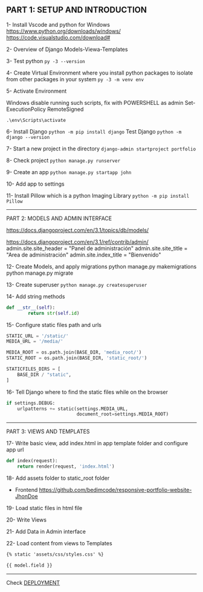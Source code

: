 ## PART 1: SETUP AND INTRODUCTION

1- Install Vscode and python for Windows
https://www.python.org/downloads/windows/
https://code.visualstudio.com/download#


2- Overview of Django
Models-Viewa-Templates


3- Test python
`py -3 --version`

4- Create Virtual Environment where you install python packages to isolate from
other packages in your system
`py -3 -m venv env`

5- Activate Environment

Windows disable running such scripts, fix with
POWERSHELL as admin
Set-ExecutionPolicy RemoteSigned

`.\env\Scripts\activate`

6- Install Django
`python -m pip install django`
Test Django
`python -m django --version`

7- Start a new project in the directory
`django-admin startproject portfolio`

8- Check project
`python manage.py runserver`

9- Create an app
`python manage.py startapp john`

10- Add app to settings

11- Install Pillow which is a python Imaging Library
`python -m pip install Pillow `


---------------------------------------------------------------------
PART 2: MODELS AND ADMIN INTERFACE

https://docs.djangoproject.com/en/3.1/topics/db/models/

https://docs.djangoproject.com/en/3.1/ref/contrib/admin/
admin.site.site_header = "Panel de administración"
admin.site.site_title = "Area de administración"
admin.site.index_title = "Bienvenido"


12- Create Models, and apply migrations
python manage.py makemigrations
python manage.py migrate

13- Create superuser
`python manage.py createsuperuser`

14- Add string methods
```python
def __str__(self):
        return str(self.id)
```

15- Configure static files path and urls
```python
STATIC_URL = '/static/'
MEDIA_URL = '/media/'

MEDIA_ROOT = os.path.join(BASE_DIR, 'media_root/')
STATIC_ROOT = os.path.join(BASE_DIR, 'static_root/')

STATICFILES_DIRS = [
    BASE_DIR / "static",
]
```

16- Tell Django where to find the static files while on the browser

```python
if settings.DEBUG:
    urlpatterns += static(settings.MEDIA_URL,
                          document_root=settings.MEDIA_ROOT)
```


---------------------------------------------------------------------

PART 3: VIEWS AND TEMPLATES


17- Write basic view, add index.html in app template folder and configure 
app url

```python
def index(request):
    return render(request, 'index.html')
```
18- Add assets folder to static_root folder
- Frontend
https://github.com/bedimcode/responsive-portfolio-website-JhonDoe

19- Load static files in html file

20- Write Views

21- Add Data in Admin interface

22- Load content from views to Templates
```html
{% static 'assets/css/styles.css' %}

{{ model.field }}
```

---------------------------------------------------------------------
Check [DEPLOYMENT](Deploy.md)

